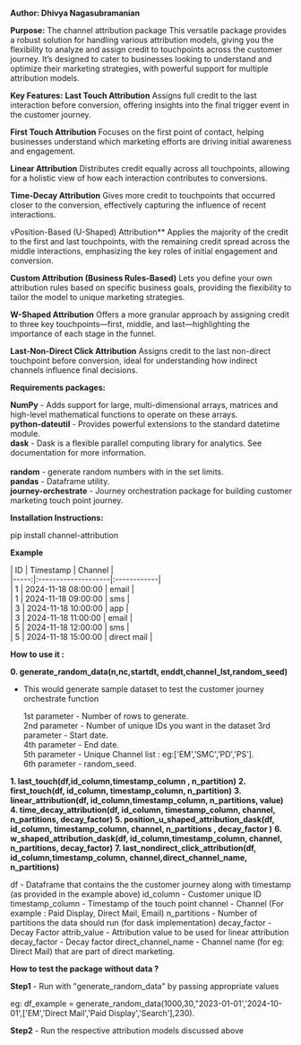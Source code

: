 **Author: Dhivya Nagasubramanian**

**Purpose:**
The channel attribution package This versatile package provides a robust solution for handling various attribution models, giving you the flexibility to analyze and assign credit to touchpoints across the customer journey. It’s designed to cater to businesses looking to understand and optimize their marketing strategies, with powerful support for multiple attribution models.

**Key Features:**
**Last Touch Attribution**
Assigns full credit to the last interaction before conversion, offering insights into the final trigger event in the customer journey.

**First Touch Attribution**
Focuses on the first point of contact, helping businesses understand which marketing efforts are driving initial awareness and engagement.

**Linear Attribution**
Distributes credit equally across all touchpoints, allowing for a holistic view of how each interaction contributes to conversions.

**Time-Decay Attribution**
Gives more credit to touchpoints that occurred closer to the conversion, effectively capturing the influence of recent interactions.

vPosition-Based (U-Shaped) Attribution**
Applies the majority of the credit to the first and last touchpoints, with the remaining credit spread across the middle interactions, emphasizing the key roles of initial engagement and conversion.

**Custom Attribution (Business Rules-Based)**
Lets you define your own attribution rules based on specific business goals, providing the flexibility to tailor the model to unique marketing strategies.

**W-Shaped Attribution**
Offers a more granular approach by assigning credit to three key touchpoints—first, middle, and last—highlighting the importance of each stage in the funnel.

**Last-Non-Direct Click Attribution**
Assigns credit to the last non-direct touchpoint before conversion, ideal for understanding how indirect channels influence final decisions.

**Requirements packages:**

**NumPy** - Adds support for large, multi-dimensional arrays, matrices and high-level mathematical functions to operate on these arrays. <br>
**python-dateutil** - Provides powerful extensions to the standard datetime module. <br>
**dask**    - Dask is a flexible parallel computing library for analytics. See documentation for more information. <br>                        
**random**  - generate random numbers with in the set limits.  <br>
**pandas**  -  Dataframe utility. <br>
**journey-orchestrate** - Journey orchestration package for building customer marketing touch point journey.

**Installation Instructions:**

pip install channel-attribution

**Example**

|   ID | Timestamp           | Channel     | <br>
|-----:|:--------------------|:------------| <br>
|    1 | 2024-11-18 08:00:00 | email       | <br>
|    1 | 2024-11-18 09:00:00 | sms         | <br>
|    3 | 2024-11-18 10:00:00 | app         | <br>
|    3 | 2024-11-18 11:00:00 | email       | <br>
|    5 | 2024-11-18 12:00:00 | sms         | <br>
|    5 | 2024-11-18 15:00:00 | direct mail | <br>


**How to use it :**


**0. generate_random_data(n,nc,startdt, enddt,channel_lst,random_seed)**

- This would generate sample dataset to test the customer journey orchestrate function

   1st parameter - Number of rows to generate. <br>
   2nd parameter - Number of unique IDs you want in the dataset
   3rd parameter - Start date. <br>
   4th parameter - End date. <br>
   5th parameter - Unique Channel list : eg:['EM','SMC','PD','PS']. <br>
   6th parameter - random_seed. <br>


**1. last_touch(df,id_column,timestamp_column , n_partition)**
**2. first_touch(df, id_column, timestamp_column, n_partition)**
**3. linear_attribution(df, id_column,timestamp_column, n_partitions, value)**
**4. time_decay_attribution(df, id_column, timestamp_column, channel, n_partitions, decay_factor)**
**5. position_u_shaped_attribution_dask(df, id_column, timestamp_column, channel, n_partitions , decay_factor )**
**6. w_shaped_attribution_dask(df, id_column,timestamp_column, channel, n_partitions, decay_factor)**
**7. last_nondirect_click_attribution(df, id_column,timestamp_column, channel,direct_channel_name, n_partitions)**

df               -  Dataframe that contains the the customer journey along with timestamp (as provided in the example above)
id_column        -  Customer unique ID
timestamp_column -  Timestamp of the touch point
channel          -  Channel (For example : Paid Display, Direct Mail, Email)
n_partitions     -  Number of partitions the data should run (for dask implementation)
decay_factor     -  Decay Factor
attrib_value     -  Attribution value to be used for linear attribution
decay_factor     -  Decay factor
direct_channel_name -  Channel name (for eg: Direct Mail) that are part of direct marketing.

**How to test the package without data ?** 

**Step1** - Run with  "generate_random_data" by passing appropriate values 

eg: df_example = generate_random_data(1000,30,"2023-01-01','2024-10-01',['EM','Direct Mail','Paid Display','Search'],230).

**Step2** - Run the respective attribution models discussed above
